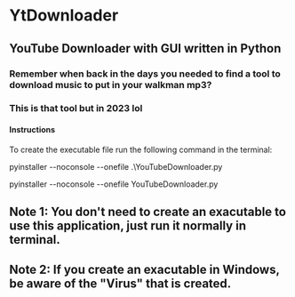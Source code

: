 # YtDownloader
## YouTube Downloader with GUI written in Python

### Remember when back in the days you needed to find a tool to download music to put in your walkman mp3?
### This is that tool but in 2023 lol

#### Instructions 

To create the executable file run the following command in the terminal:

pyinstaller --noconsole --onefile .\YouTubeDownloader.py

pyinstaller --noconsole --onefile YouTubeDownloader.py


## Note 1: You don't need to create an exacutable to use this application, just run it normally in terminal.
## Note 2: If you create an exacutable in Windows, be aware of the "Virus" that is created.
